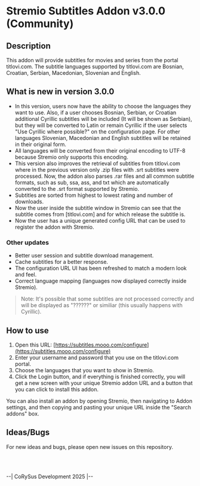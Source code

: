 # Stremio Subtitles Addon v3.0.0 (Community)

## Description

This addon will provide subtitles for movies and series from the portal titlovi.com. The subtitle languages supported by titlovi.com are Bosnian, Croatian, Serbian, Macedonian, Slovenian and English.

## What is new in version 3.0.0

- In this version, users now have the ability to choose the languages they want to use. Also, if a user chooses Bosnian, Serbian, or Croatian additional Cyrillic subtitles will be included (It will be shown as Serbian), but they will be converted to Latin or remain Cyrillic if the user selects "Use Cyrillic where possible?" on the configuration page. For other languages Slovenian, Macedonian and English subtitles will be retained in their original form.
- All languages will be converted from their original encoding to UTF-8 because Stremio only supports this encoding.
- This version also improves the retrieval of subtitles from titlovi.com where in the previous version only .zip files with .srt subtitles were processed. Now, the addon also parses .rar files and all common subtitle formats, such as sub, ssa, ass, and txt which are automatically converted to the .srt format supported by Stremio.
- Subtitles are sorted from highest to lowest rating and number of downloads.
- Now the user inside the subtitle window in Stremio can see that the subtitle comes from [titlovi.com] and for which release the subtitle is.
- Now the user has a unique generated config URL that can be used to register the addon with Stremio.

### Other updates

- Better user session and subtitle download management.
- Cache subtitles for a better response.
- The configuration URL UI has been refreshed to match a modern look and feel.
- Correct language mapping (languages now displayed correctly inside Stremio).

> Note: It's possible that some subtitles are not processed correctly and will be displayed as "??????" or similiar (this usually happens with Cyrillic).

## How to use

1. Open this URL: [https://subtitles.mooo.com/configure](https://subtitles.mooo.com/configure)
2. Enter your username and password that you use on the titlovi.com portal.
3. Choose the languages that you want to show in Stremio.
4. Click the Login button, and if everything is finished correctly, you will get a new screen with your unique Stremio addon URL and a button that you can click to install this addon.

You can also install an addon by opening Stremio, then navigating to Addon settings, and then copying and pasting your unique URL inside the "Search addons" box.

## Ideas/Bugs

For new ideas and bugs, please open new issues on this repository.

<br>
<br>

--| CoRySus Development 2025 |--
